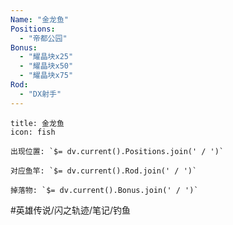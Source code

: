 ```yaml
---
Name: "金龙鱼"
Positions:
  - "帝都公园"
Bonus:
  - "耀晶块x25"
  - "耀晶块x50"
  - "耀晶块x75"
Rod:
  - "DX射手"
---
```

```ad-abstract
title: 金龙鱼
icon: fish

出现位置: `$= dv.current().Positions.join(' / ')`

对应鱼竿: `$= dv.current().Rod.join(' / ')`

掉落物: `$= dv.current().Bonus.join(' / ')`

```
#英雄传说/闪之轨迹/笔记/钓鱼